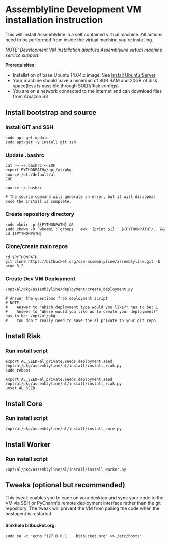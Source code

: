 # Assemblyline Development VM installation instruction
This will install Assemblyline in a self contained virtual machine. All actions need to be performed from inside the virtual machine you're installing.

*NOTE: Development VM installation disables Assemblyline virtual machine service support.*

**Prerequisites:**

* Installation of base Ubuntu 14.04.x image. See [Install Ubuntu Server](install_ubuntu_server.md)
* Your machine should have a minimum of 8GB RAM and 20GB of disk space(less is possible through SOLR/Riak configs)
* You are on a network connected to the internet and can download files from Amazon S3

## Install bootstrap and source

### Install GIT and SSH

    sudo apt-get update
    sudo apt-get -y install git ssh

### Update .bashrc

    cat >> ~/.bashrc <<EOF
    export PYTHONPATH=/opt/al/pkg
    source /etc/default/al
    EOF

    source ~/.bashrc

    # The source command will generate an error, but it will disappear once the install is complete.

### Create repository directory

    sudo mkdir -p ${PYTHONPATH} &&
    sudo chown -R `whoami`:`groups | awk '{print $1}'` ${PYTHONPATH}/.. &&
    cd ${PYTHONPATH}

### Clone/create main repos

    cd $PYTHONPATH
    git clone https://bitbucket.org/cse-assemblyline/assemblyline.git -b prod_3.2

### Create Dev VM Deployment

    /opt/al/pkg/assemblyline/deployment/create_deployment.py

    # Answer the questions from deployment script
    # NOTE:
    #    Answer to "Which deployment type would you like?" has to be: 1
    #    Answer to "Where would you like us to create your deployment?" has to be: /opt/al/pkg
    #    You don't really need to save the al_private to your git repo.

## Install Riak

### Run install script

    export AL_SEED=al_private.seeds.deployment.seed
    /opt/al/pkg/assemblyline/al/install/install_riak.py
    sudo reboot

    export AL_SEED=al_private.seeds.deployment.seed
    /opt/al/pkg/assemblyline/al/install/install_riak.py
    unset AL_SEED

## Install Core

### Run install script

    /opt/al/pkg/assemblyline/al/install/install_core.py

## Install Worker

### Run install script

    /opt/al/pkg/assemblyline/al/install/install_worker.py

## Tweaks (optional but recommended)

This tweak enables you to code on your desktop and sync your code to the VM via SSH or PyCharm's remote deployment interface rather than the git repository. The tweak will prevent the VM from pulling the code when the hostagent is restarted.

#### Sinkhole bitbucket.org:

    sudo su -c 'echo "127.0.0.1    bitbucket.org" >> /etc/hosts'
